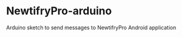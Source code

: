 NewtifryPro-arduino
===================

Arduino sketch to send messages to NewtifryPro Android application

